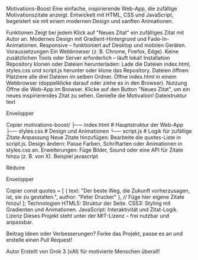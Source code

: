 Motivations-Boost
Eine einfache, inspirierende Web-App, die zufällige Motivationszitate anzeigt. Entwickelt mit HTML, CSS und JavaScript, begeistert sie mit einem modernen Design und sanften Animationen.

Funktionen
Zeigt bei jedem Klick auf "Neues Zitat" ein zufälliges Zitat mit Autor an.
Modernes Design mit Gradient-Hintergrund und Fade-In-Animationen.
Responsive – funktioniert auf Desktop und mobilen Geräten.
Voraussetzungen
Ein Webbrowser (z. B. Chrome, Firefox, Edge).
Keine zusätzlichen Tools oder Server erforderlich – läuft lokal!
Installation
Repository klonen oder Dateien herunterladen:
Lade die Dateien index.html, styles.css und script.js herunter oder klone das Repository.
Dateien öffnen:
Platziere alle drei Dateien im selben Ordner.
Öffne index.html in einem Webbrowser (doppelklicke darauf oder ziehe es in den Browser).
Nutzung
Öffne die Web-App im Browser.
Klicke auf den Button "Neues Zitat", um ein neues inspirierendes Zitat zu sehen.
Genieße die Motivation!
Dateistruktur
text



Envelopper

Copier
motivations-boost/
├── index.html    # Hauptstruktur der Web-App
├── styles.css    # Design und Animationen
└── script.js     # Logik für zufällige Zitate
Anpassung
Neue Zitate hinzufügen: Bearbeite die quotes-Liste in script.js.
Design ändern: Passe Farben, Schriftarten oder Animationen in styles.css an.
Erweiterungen: Füge Bilder, Sound oder eine API für Zitate hinzu (z. B. von X).
Beispiel
javascript

Réduire

Envelopper

Copier
const quotes = [
    { text: "Der beste Weg, die Zukunft vorherzusagen, ist, sie zu gestalten.", author: "Peter Drucker" },
    // Füge hier eigene Zitate hinzu!
];
Technologien
HTML5: Struktur der Seite.
CSS3: Styling mit Gradienten und Animationen.
JavaScript: Interaktivität und Zitat-Logik.
Lizenz
Dieses Projekt steht unter der MIT-Lizenz – frei nutzbar und anpassbar.

Beitrag
Ideen oder Verbesserungen? Forke das Projekt, passe es an und erstelle einen Pull Request!

Autor
Erstellt von Grok 3 (xAI) für motivierte Menschen überall!
